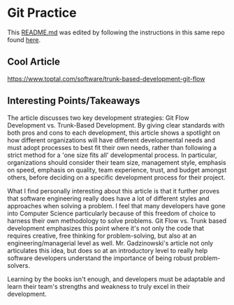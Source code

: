 # Git Practice
This [README.md](./README.md) was edited by following the instructions in this same repo found [here](./instructions.md).

## Cool Article
https://www.toptal.com/software/trunk-based-development-git-flow

## Interesting Points/Takeaways
The article discusses two key development strategies: Git Flow Development vs. Trunk-Based Development. By giving clear standards with both pros and cons to each development, this article shows a spotlight on how different organizations will have different developmental needs and must adopt processes to best fit their own needs, rather than following a strict method for a 'one size fits all' developmental process. In particular, organizations should consider their team size, management style, emphasis on speed, emphasis on quality, team experience, trust, and budget amongst others, before deciding on a specific development process for their project.

What I find personally interesting about this article is that it further proves that software engineering really does have a lot of different styles and approaches when solving a problem. I feel that many developers have gone into Computer Science particularly because of this freedom of choice to harness their own methodology to solve problems. Git Flow vs. Trunk based development emphasizes this point where it's not only the code that requires creative, free thinking for problem-solving, but also at an engineering/managerial level as well. Mr. Gadzinowski's article not only articulates this idea, but does so at an introductory level to really help software developers understand the importance of being robust problem-solvers.

Learning by the books isn't enough, and developers must be adaptable and learn their team's strengths and weakness to truly excel in their development.
